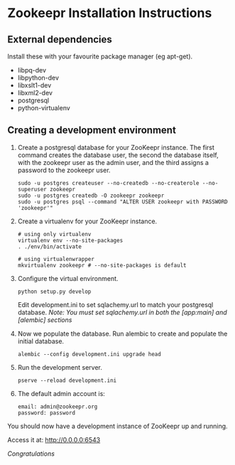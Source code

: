 Zookeepr Installation Instructions
==================================

External dependencies
---------------------

Install these with your favourite package manager (eg apt-get).

 * libpq-dev
 * libpython-dev
 * libxslt1-dev
 * libxml2-dev
 * postgresql
 * python-virtualenv


Creating a development environment
----------------------------------

1. Create a postgresql database for your ZooKeepr instance. The first command creates the database user, the second the database itself, with the zookeepr user as the admin user, and the third assigns a password to the zookeepr user.

    ```
    sudo -u postgres createuser --no-createdb --no-createrole --no-superuser zookeepr
    sudo -u postgres createdb -O zookeepr zookeepr
    sudo -u postgres psql --command "ALTER USER zookeepr with PASSWORD 'zookeepr'"
    ```

2. Create a virtualenv for your ZooKeepr instance.
   ```
   # using only virtualenv
   virtualenv env --no-site-packages
   . ./env/bin/activate

   # using virtualenwrapper
   mkvirtualenv zookeepr # --no-site-packages is default
   ```

3. Configure the virtual environment.

   ```
   python setup.py develop
   ```

    Edit development.ini to set sqlachemy.url to match your postgresql database.
    _Note: You must set sqlachemy.url in both the [app:main] and [alembic] sections_

4. Now we populate the database. Run alembic to create and populate the initial database.

   ```
   alembic --config development.ini upgrade head
   ```

5. Run the development server.

   ```
   pserve --reload development.ini
   ```

6. The default admin account is:

   ```
   email: admin@zookeepr.org
   password: password
   ```

You should now have a development instance of ZooKeepr up and running.

Access it at: <http://0.0.0.0:6543>

*Congratulations*
